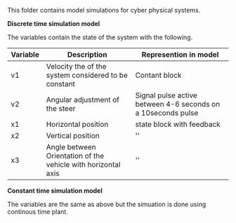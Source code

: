 This folder contains model simulations for cyber physical systems. 

**Discrete time simulation model**

The variables contain the state of the system with the following. 

|Variable|Description|Represention in model|
|-|-|-|
|v1|Velocity the of the system considered to be constant|Contant block|
|v2|Angular adjustment of the steer|Signal pulse active between 4-6 seconds on a 10seconds pulse|
|x1|Horizontal position|state block with feedback|
|x2|Vertical position|''|
|x3|Angle between Orientation of the vehicle with horizontal axis|''|

**Constant time simulation model**

The variables are the same as above but the simuation is done using continous time plant.
